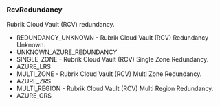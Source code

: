 ### RcvRedundancy
Rubrik Cloud Vault (RCV) redundancy.

- REDUNDANCY_UNKNOWN - Rubrik Cloud Vault (RCV) Redundancy Unknown.
- UNKNOWN_AZURE_REDUNDANCY
- SINGLE_ZONE - Rubrik Cloud Vault (RCV) Single Zone Redundancy.
- AZURE_LRS
- MULTI_ZONE - Rubrik Cloud Vault (RCV) Multi Zone Redundancy.
- AZURE_ZRS
- MULTI_REGION - Rubrik Cloud Vault (RCV) Multi Region Redundancy.
- AZURE_GRS
